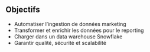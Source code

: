 
## Objectifs

- Automatiser l’ingestion de données marketing
- Transformer et enrichir les données pour le reporting
- Charger dans un data warehouse Snowflake
- Garantir qualité, sécurité et scalabilité


